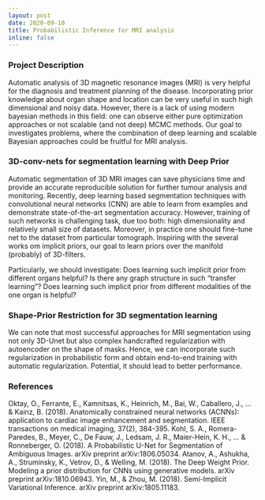 ```yaml
---
layout: post
date: 2020-09-10
title: Probabilistic Inference for MRI analysis
inline: false
---
```


### Project Description
Automatic analysis of 3D magnetic resonance images (MRI) is very helpful for the diagnosis and treatment planning of the disease. Incorporating prior knowledge about organ shape and location can be very useful in such high dimensional and noisy data. However, there is a lack of using modern bayesian methods in this field:  one can observe either pure optimization approaches or not scalable (and not deep) MCMC methods. Our goal to investigates problems, where the combination of deep learning and scalable Bayesian approaches could be fruitful for MRI analysis.

### 3D-conv-nets for segmentation learning with Deep Prior
Automatic segmentation of 3D MRI images can save physicians time and provide an accurate reproducible solution for further tumour analysis and monitoring. Recently, deep learning based segmentation techniques with convolutional neural networks (CNN) are able to learn from examples and demonstrate state-of-the-art segmentation accuracy. However, training of such networks is challenging task, due too both: high dimensionality  and relatively small size of datasets. Moreover, in practice one should fine-tune net to the dataset from particular tomograph. Inspiring with the several works om implicit priors, our goal to learn priors over the manifold (probably) of 3D-filters. 

Particularly, we should investigate:
Does learning such implicit prior from different organs helpful? Is there any graph structure in such “transfer learning”?
Does learning such implicit prior from different modalities of the one organ is helpful?

### Shape-Prior Restriction for 3D segmentation learning 
We can note that most successful approaches for MRI segmentation using not only 3D-Unet but also complex handcrafted regularization with autoencoder on the shape of masks. Hence, we can incorporate such regularization in probabilistic form and obtain end-to-end training with automatic regularization. Potential, it should lead to better performance. 

### References 
Oktay, O., Ferrante, E., Kamnitsas, K., Heinrich, M., Bai, W., Caballero, J., ... & Kainz, B. (2018). Anatomically constrained neural networks (ACNNs): application to cardiac image enhancement and segmentation. IEEE transactions on medical imaging, 37(2), 384-395.
Kohl, S. A., Romera-Paredes, B., Meyer, C., De Fauw, J., Ledsam, J. R., Maier-Hein, K. H., ... & Ronneberger, O. (2018). A Probabilistic U-Net for Segmentation of Ambiguous Images. arXiv preprint arXiv:1806.05034.
Atanov, A., Ashukha, A., Struminsky, K., Vetrov, D., & Welling, M. (2018). The Deep Weight Prior. Modeling a prior distribution for CNNs using generative models. arXiv preprint arXiv:1810.06943.
Yin, M., & Zhou, M. (2018). Semi-Implicit Variational Inference. arXiv preprint arXiv:1805.11183.